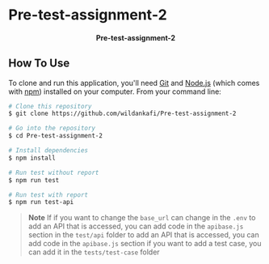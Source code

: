 # Pre-test-assignment-2


<h4 align="center">Pre-test-assignment-2</h4>

## How To Use

To clone and run this application, you'll need [Git](https://git-scm.com) and [Node.js](https://nodejs.org/en/download/) (which comes with [npm](http://npmjs.com)) installed on your computer. From your command line:

```bash
# Clone this repository
$ git clone https://github.com/wildankafi/Pre-test-assignment-2

# Go into the repository
$ cd Pre-test-assignment-2

# Install dependencies
$ npm install

# Run test without report
$ npm run test

# Run test with report
$ npm run test-api
```

> **Note**
> If if you want to change the `base_url` can change in the `.env`
> to add an API that is accessed, you can add code in the `apibase.js` section in the `test/api` folder
> to add an API that is accessed, you can add code in the `apibase.js` section
> if you want to add a test case, you can add it in the `tests/test-case` folder
